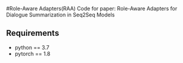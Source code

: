 #Role-Aware Adapters(RAA)
Code for paper: Role-Aware Adapters for Dialogue Summarization in Seq2Seq Models

## Requirements
* python == 3.7
* pytorch == 1.8
